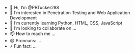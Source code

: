 - 👋 Hi, I’m @PBTucker288
- 👀 I’m interested in Penetration Testing and Web Application Development
- 🌱 I’m currently learning Python, HTML, CSS, JavaScript 
- 💞️ I’m looking to collaborate on ...
- 📫 How to reach me ...
- 😄 Pronouns: ...
- ⚡ Fun fact: ...

<!---
PBTucker288/PBTucker288 is a ✨ special ✨ repository because its `README.md` (this file) appears on your GitHub profile.
You can click the Preview link to take a look at your changes.
--->
